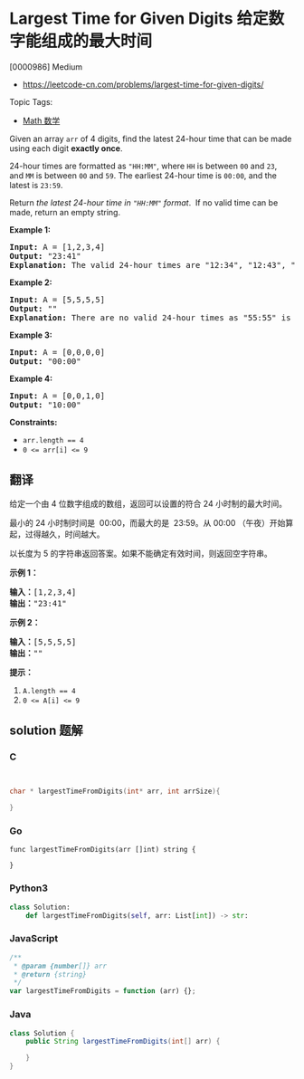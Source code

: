 # Largest Time for Given Digits 给定数字能组成的最大时间

[0000986] Medium

- https://leetcode-cn.com/problems/largest-time-for-given-digits/

Topic Tags:

- [Math 数学](https://leetcode-cn.com/tag/math/)

Given an array `arr` of 4 digits, find the latest 24-hour time that can be made using each digit **exactly once**.

24-hour times are formatted as `"HH:MM"`, where `HH` is between `00` and `23`, and `MM` is between `00` and `59`. The earliest 24-hour time is `00:00`, and the latest is `23:59`.

Return _the latest 24-hour time in `"HH:MM"` format_.  If no valid time can be made, return an empty string.

**Example 1:**

<pre><strong>Input:</strong> A = [1,2,3,4]
<strong>Output:</strong> "23:41"
<strong>Explanation:</strong>&nbsp;The valid 24-hour times are "12:34", "12:43", "13:24", "13:42", "14:23", "14:32", "21:34", "21:43", "23:14", and "23:41". Of these times, "23:41" is the latest.
</pre>

**Example 2:**

<pre><strong>Input:</strong> A = [5,5,5,5]
<strong>Output:</strong> ""
<strong>Explanation:</strong>&nbsp;There are no valid 24-hour times as "55:55" is not valid.
</pre>

**Example 3:**

<pre><strong>Input:</strong> A = [0,0,0,0]
<strong>Output:</strong> "00:00"
</pre>

**Example 4:**

<pre><strong>Input:</strong> A = [0,0,1,0]
<strong>Output:</strong> "10:00"
</pre>

**Constraints:**

- `arr.length == 4`
- `0 <= arr[i] <= 9`

## 翻译

给定一个由 4 位数字组成的数组，返回可以设置的符合 24 小时制的最大时间。

最小的 24 小时制时间是  00:00，而最大的是  23:59。从 00:00 （午夜）开始算起，过得越久，时间越大。

以长度为 5 的字符串返回答案。如果不能确定有效时间，则返回空字符串。

**示例 1：**

<pre><strong>输入：</strong>[1,2,3,4]
<strong>输出：</strong>"23:41"
</pre>

**示例 2：**

<pre><strong>输入：</strong>[5,5,5,5]
<strong>输出：</strong>""
</pre>

**提示：**

1.  `A.length == 4`
2.  `0 <= A[i] <= 9`

## solution 题解

### C

```c


char * largestTimeFromDigits(int* arr, int arrSize){

}
```

### Go

```golang
func largestTimeFromDigits(arr []int) string {

}
```

### Python3

```python
class Solution:
    def largestTimeFromDigits(self, arr: List[int]) -> str:
```

### JavaScript

```javascript
/**
 * @param {number[]} arr
 * @return {string}
 */
var largestTimeFromDigits = function (arr) {};
```

### Java

```java
class Solution {
    public String largestTimeFromDigits(int[] arr) {

    }
}
```

